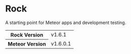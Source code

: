 # Rock
A starting point for Meteor apps and development testing.

<table>
  <tbody>
    <tr>
      <th>Rock Version</th>
      <td>v1.6.1</td>
    </tr>
    <tr>
      <th>Meteor Version</th>
      <td>v1.6.0.1</td>
    </tr>
  </tbody>
</table>
